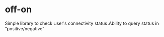 # off-on
Simple library to check user's connectivity status
Ability to query status in "positive/negative"
